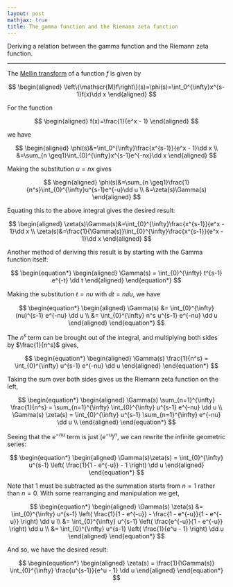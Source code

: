```yaml
---
layout: post
mathjax: true
title: The gamma function and the Riemann zeta function
---
```


Deriving a relation between the gamma function and the Riemann zeta function.

---

$\newcommand{\dd}{\mathrm{d}}$

The [Mellin transform](https://mathworld.wolfram.com/MellinTransform.html) of a
function $f$ is given by

  $$
    \begin{aligned}
        \left\{\mathscr{M}f\right\}(s)=\phi(s)=\int_0^{\infty}x^{s-1}f(x)\dd x
    \end{aligned}
  $$

For the function

  $$
    \begin{aligned}
      f(x)=\frac{1}{e^x - 1}
    \end{aligned}
  $$

we have

  $$
    \begin{aligned}
      \phi(s)&=\int_0^{\infty}\frac{x^{s-1}}{e^x - 1}\dd x \\
            &=\sum_{n \geq1}\int_{0}^{\infty}x^{s-1}e^{-nx}\dd x
    \end{aligned}
  $$

Making the substitution $u=nx$ gives

  $$
    \begin{aligned}
        \phi(s)&=\sum_{n \geq1}\frac{1}{n^s}\int_{0}^{\infty}u^{s-1}e^{-u}\dd u \\
              &=\zeta(s)\Gamma(s)
    \end{aligned}
  $$

Equating this to the above integral gives the desired result:

  $$
    \begin{aligned}
        \zeta(s)\Gamma(s)&=\int_{0}^{\infty}\frac{x^{s-1}}{e^x - 1}\dd x \\
                        \zeta(s)&=\frac{1}{\Gamma(s)}\int_{0}^{\infty}\frac{x^{s-1}}{e^x - 1}\dd x
    \end{aligned}
  $$



Another method of deriving this result is by starting with the Gamma function
itself:

$$
\begin{equation*}
\begin{aligned}
  \Gamma(s) = \int_{0}^{\infty} t^{s-1} e^{-t} \dd t
\end{aligned}
\end{equation*}
$$

Making the substitution $t = nu$ with $\dd t = n\dd u$, we have

$$
\begin{equation*}
\begin{aligned}
  \Gamma(s) &= \int_{0}^{\infty} (nu)^{s-1} e^{-nu} \dd u \\
            &= \int_{0}^{\infty} n^s u^{s-1} e^{-nu} \dd u
\end{aligned}
\end{equation*}
$$

The $n^s$ term can be brought out of the integral, and multiplying both sides by
$\frac{1}{n^s}$ gives,

$$
\begin{equation*}
\begin{aligned}
  \Gamma(s) \frac{1}{n^s} = \int_{0}^{\infty} u^{s-1} e^{-nu} \dd u
\end{aligned}
\end{equation*}
$$

Taking the sum over both sides gives us the Riemann zeta function on the left,

$$
\begin{equation*}
\begin{aligned}
  \Gamma(s) \sum_{n=1}^{\infty} \frac{1}{n^s} = \sum_{n=1}^{\infty}
  \int_{0}^{\infty} u^{s-1} e^{-nu} \dd u \\
  \Gamma(s) \zeta(s) = \int_{0}^{\infty} u^{s-1} \sum_{n=1}^{\infty} e^{-nu} \dd
  u \\
\end{aligned}
\end{equation*}
$$

Seeing that the $e^{-nu}$ term is just $({e^{-u}})^n$, we can rewrite the
infinite geometric series:

$$
\begin{equation*}
\begin{aligned}
  \Gamma(s)\zeta(s) = \int_{0}^{\infty} u^{s-1} \left( \frac{1}{1 - e^{-u}} - 1
  \right) \dd u
\end{aligned}
\end{equation*}
$$

Note that $1$ must be subtracted as the summation starts from $n=1$ rather than
$n=0$. With some rearranging and manipulation we get,

$$
\begin{equation*}
\begin{aligned}
  \Gamma(s) \zeta(s) &= \int_{0}^{\infty} u^{s-1} \left( \frac{1}{1 - e^{-u}} -
  \frac{1 - e^{-u}}{1 - e^{-u}} \right)  \dd u \\
                     &= \int_{0}^{\infty} u^{s-1} \left( \frac{e^{-u}}{1 -
                     e^{-u}} \right)  \dd u \\
                     &= \int_{0}^{\infty} u^{s-1} \left( \frac{1}{e^u - 1}
                     \right) \dd u
\end{aligned}
\end{equation*}
$$

And so, we have the desired result:

$$
\begin{equation*}
\begin{aligned}
  \zeta(s) = \frac{1}{\Gamma(s)} \int_{0}^{\infty} \frac{u^{s-1}}{e^u - 1} \dd u
\end{aligned}
\end{equation*}
$$


